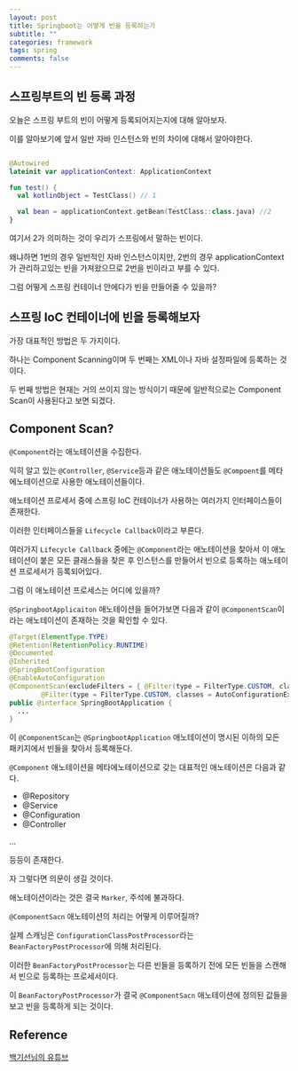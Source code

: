 ```yaml
---
layout: post
title: Springboot는 어떻게 빈을 등록하는가
subtitle: ""
categories: framework
tags: spring
comments: false
---
```


## 스프링부트의 빈 등록 과정

오늘은 스프링 부트의 빈이 어떻게 등록되어지는지에 대해 알아보자.

이를 알아보기에 앞서 일반 자바 인스턴스와 빈의 차이에 대해서 알아야한다.

```kotlin

@Autowired
lateinit var applicationContext: ApplicationContext

fun test() {
  val kotlinObject = TestClass() // 1

  val bean = applicationContext.getBean(TestClass::class.java) //2
}
```

여기서 2가 의미하는 것이 우리가 스프링에서 말하는 빈이다.

왜냐하면 1번의 경우 일반적인 자바 인스턴스이지만, 2번의 경우 applicationContext가 관리하고있는 빈을 가져왔으므로 2번을 빈이라고 부를 수 있다.

그럼 어떻게 스프링 컨테이너 안에다가 빈을 만들어줄 수 있을까?

## 스프링 IoC 컨테이너에 빈을 등록해보자

가장 대표적인 방법은 두 가지이다.

하나는 Component Scanning이며 두 번째는 XML이나 자바 설정파일에 등록하는 것이다.

두 번째 방법은 현재는 거의 쓰이지 않는 방식이기 때문에 일반적으로는 Component Scan이 사용된다고 보면 되겠다.

## Component Scan?

`@Component`라는 애노테이션을 수집한다.

익히 알고 있는 `@Controller`, `@Service`등과 같은 애노테이션들도 `@Compoent`를 메타에노테이션으로 사용한 애노테이션들이다.

애노테이션 프로세서 중에 스프링 IoC 컨테이너가 사용하는 여러가지 인터페이스들이 존재한다.

이러한 인터페이스들을 `Lifecycle Callback`이라고 부른다.

여러가지 `Lifecycle Callback` 중에는 `@Component`라는 애노테이션을 찾아서 이 애노테이션이 붙은 모든 클래스들을 찾은 후 인스턴스를 만들어서 빈으로 등록하는 애노테이션 프로세서가 등록되어있다.

그럼 이 애노테이션 프로세스는 어디에 있을까?

`@SpringbootApplicaiton` 애노테이션을 들어가보면 다음과 같이 `@ComponentScan`이라는 애노테이션이 존재하는 것을 확인할 수 있다.

```java
@Target(ElementType.TYPE)
@Retention(RetentionPolicy.RUNTIME)
@Documented
@Inherited
@SpringBootConfiguration
@EnableAutoConfiguration
@ComponentScan(excludeFilters = { @Filter(type = FilterType.CUSTOM, classes = TypeExcludeFilter.class),
		@Filter(type = FilterType.CUSTOM, classes = AutoConfigurationExcludeFilter.class) })
public @interface SpringBootApplication {
  ...
}
```

이 `@ComponentScan`는 `@SpringbootApplication` 애노테이션이 명시된 이하의 모든 패키지에서 빈들을 찾아서 등록해둔다.

`@Component` 애노테이션을 메타에노테이션으로 갖는 대표적인 애노테이션은 다음과 같다.

- @Repository
- @Service
- @Configuration
- @Controller

...

등등이 존재한다.

자 그렇다면 의문이 생길 것이다.

애노테이션이라는 것은 결국 `Marker`, 주석에 불과하다.

`@ComponentSacn` 애노테이션의 처리는 어떻게 이루어질까?

실제 스캐닝은 `ConfigurationClassPostProcessor`라는 `BeanFactoryPostProcessor`에 의해 처리된다.

이러한 `BeanFactoryPostProcessor`는 다른 빈들을 등록하기 전에 모든 빈들을 스캔해서 빈으로 등록하는 프로세서이다.

이 `BeanFactoryPostProcessor`가 결국 `@ComponentSacn` 애노테이션에 정의된 값들을 보고 빈을 등록하게 되는 것이다.

## Reference

[백기선님의 유튜브](https://www.youtube.com/watch?v=qaIQfl0ob84)
